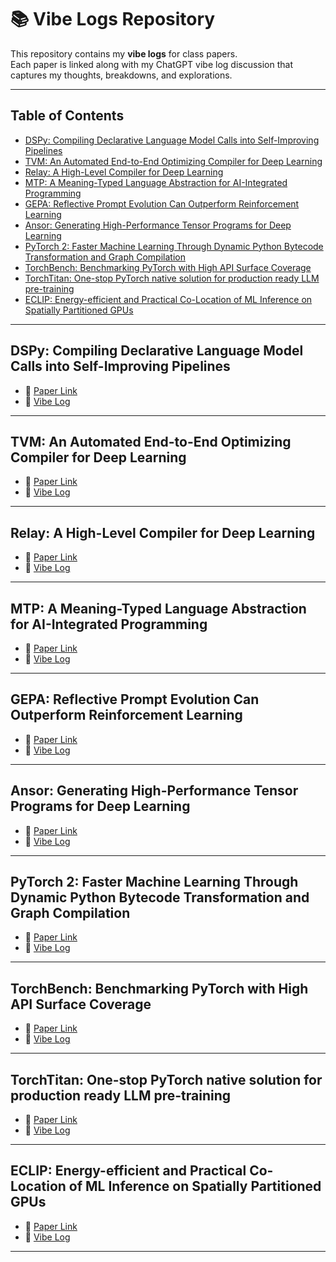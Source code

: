 # 📚 Vibe Logs Repository

This repository contains my **vibe logs** for class papers.  
Each paper is linked along with my ChatGPT vibe log discussion that captures my thoughts, breakdowns, and explorations.

---

## Table of Contents
- [DSPy: Compiling Declarative Language Model Calls into Self-Improving Pipelines](#dspy-compiling-declarative-language-model-calls-into-self-improving-pipelines)
- [TVM: An Automated End-to-End Optimizing Compiler for Deep Learning](#tvm-an-automated-end-to-end-optimizing-compiler-for-deep-learning)
 - [Relay: A High-Level Compiler for Deep Learning](#relay-a-high-level-compiler-for-deep-learning)
 - [MTP: A Meaning-Typed Language Abstraction for AI-Integrated Programming](#mtp-a-meaning-typed-language-abstraction-for-ai-integrated-programming)
- [GEPA: Reflective Prompt Evolution Can Outperform Reinforcement Learning](#gepa-reflective-prompt-evolution-can-outperform-reinforcement-learning)
- [Ansor: Generating High-Performance Tensor Programs for Deep Learning](#ansor-generating-high-performance-tensor-programs-for-deep-learning)
- [PyTorch 2: Faster Machine Learning Through Dynamic Python Bytecode Transformation and Graph Compilation](#pytorch-2-faster-machine-learning-through-dynamic-python-bytecode-transformation-and-graph-compilation)
- [TorchBench: Benchmarking PyTorch with High API Surface Coverage](#torchbench-benchmarking-pytorch-with-high-api-surface-coverage)
- [TorchTitan: One-stop PyTorch native solution for production ready LLM pre-training](#torchtitan-one-stop-pytorch-native-solution-for-production-ready-llm-pre-training)
- [ECLIP: Energy-efficient and Practical Co-Location of ML Inference on Spatially Partitioned GPUs](#eclip-energy-efficient-and-practical-co-location-of-ml-inference-on-spatially-partitioned-gpus)

---

## DSPy: Compiling Declarative Language Model Calls into Self-Improving Pipelines
- 📄 [Paper Link](https://arxiv.org/abs/2310.03714)  
- 📝 [Vibe Log](./vibe_logs/DSPy_vibe_log.md)  

---

## TVM: An Automated End-to-End Optimizing Compiler for Deep Learning
- 📄 [Paper Link](https://arxiv.org/abs/1802.04799)  
- 📝 [Vibe Log](./vibe_logs/TVM_vibe_log.md)  

---

## Relay: A High-Level Compiler for Deep Learning
- 📄 [Paper Link](https://arxiv.org/abs/1904.08368)  
- 📝 [Vibe Log](./vibe_logs/Relay_vibe_log.md)  

---

## MTP: A Meaning-Typed Language Abstraction for AI-Integrated Programming
- 📄 [Paper Link](https://arxiv.org/abs/2405.08965)  
- 📝 [Vibe Log](./vibe_logs/MTP_vibe_log.md)  

---

## GEPA: Reflective Prompt Evolution Can Outperform Reinforcement Learning
- 📄 [Paper Link](https://arxiv.org/abs/2507.19457)  
- 📝 [Vibe Log](./vibe_logs/GEPA_vibe_log.md)  

---

## Ansor: Generating High-Performance Tensor Programs for Deep Learning
- 📄 [Paper Link](https://arxiv.org/abs/2006.06762)  
- 📝 [Vibe Log](./vibe_logs/Ansor_vibe_log.md)  

---

## PyTorch 2: Faster Machine Learning Through Dynamic Python Bytecode Transformation and Graph Compilation
- 📄 [Paper Link](https://dl.acm.org/doi/10.1145/3620665.3640366)  
- 📝 [Vibe Log](./vibe_logs/PyTorch_vibe_log.md)  

---

## TorchBench: Benchmarking PyTorch with High API Surface Coverage
- 📄 [Paper Link](https://arxiv.org/abs/2304.14226)  
- 📝 [Vibe Log](./vibe_logs/TorchBench_vibe_log.md)  

---

## TorchTitan: One-stop PyTorch native solution for production ready LLM pre-training
- 📄 [Paper Link](https://arxiv.org/abs/2410.06511)  
- 📝 [Vibe Log](./vibe_logs/TorchTitan_vibe_log.md)  

---

## ECLIP: Energy-efficient and Practical Co-Location of ML Inference on Spatially Partitioned GPUs
- 📄 [Paper Link](https://arxiv.org/abs/2506.12598)  
- 📝 [Vibe Log](./vibe_logs/ECLIP_vibe_log.md)  

---


